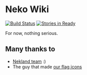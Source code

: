 Neko Wiki
============

[![Build Status](https://travis-ci.org/Nekland/Neko-Wiki.svg?branch=master)](https://travis-ci.org/Nekland/Neko-Wiki) [![Stories in Ready](https://badge.waffle.io/Nekland/Neko-Wiki.svg?label=ready&title=Ready)](https://waffle.io/Nekland/Neko-Wiki)

For now, nothing serious.


Many thanks to
--------------

* [Nekland team](http://team.nekland.fr) :)
* The guy that made [our flag icons](http://www.icondrawer.com/flag-icons.php)
